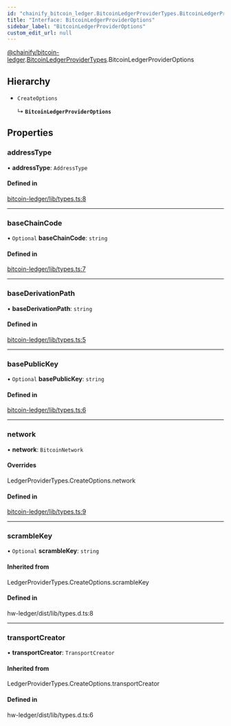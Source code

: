 ```yaml
---
id: "chainify_bitcoin_ledger.BitcoinLedgerProviderTypes.BitcoinLedgerProviderOptions"
title: "Interface: BitcoinLedgerProviderOptions"
sidebar_label: "BitcoinLedgerProviderOptions"
custom_edit_url: null
---
```


[@chainify/bitcoin-ledger](../modules/chainify_bitcoin_ledger.md).[BitcoinLedgerProviderTypes](../namespaces/chainify_bitcoin_ledger.BitcoinLedgerProviderTypes.md).BitcoinLedgerProviderOptions

## Hierarchy

- `CreateOptions`

  ↳ **`BitcoinLedgerProviderOptions`**

## Properties

### addressType

• **addressType**: `AddressType`

#### Defined in

[bitcoin-ledger/lib/types.ts:8](https://github.com/liquality/chainify/blob/540cfa69/packages/bitcoin-ledger/lib/types.ts#L8)

___

### baseChainCode

• `Optional` **baseChainCode**: `string`

#### Defined in

[bitcoin-ledger/lib/types.ts:7](https://github.com/liquality/chainify/blob/540cfa69/packages/bitcoin-ledger/lib/types.ts#L7)

___

### baseDerivationPath

• **baseDerivationPath**: `string`

#### Defined in

[bitcoin-ledger/lib/types.ts:5](https://github.com/liquality/chainify/blob/540cfa69/packages/bitcoin-ledger/lib/types.ts#L5)

___

### basePublicKey

• `Optional` **basePublicKey**: `string`

#### Defined in

[bitcoin-ledger/lib/types.ts:6](https://github.com/liquality/chainify/blob/540cfa69/packages/bitcoin-ledger/lib/types.ts#L6)

___

### network

• **network**: `BitcoinNetwork`

#### Overrides

LedgerProviderTypes.CreateOptions.network

#### Defined in

[bitcoin-ledger/lib/types.ts:9](https://github.com/liquality/chainify/blob/540cfa69/packages/bitcoin-ledger/lib/types.ts#L9)

___

### scrambleKey

• `Optional` **scrambleKey**: `string`

#### Inherited from

LedgerProviderTypes.CreateOptions.scrambleKey

#### Defined in

hw-ledger/dist/lib/types.d.ts:8

___

### transportCreator

• **transportCreator**: `TransportCreator`

#### Inherited from

LedgerProviderTypes.CreateOptions.transportCreator

#### Defined in

hw-ledger/dist/lib/types.d.ts:6
